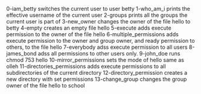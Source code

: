 0-iam_betty switches the current user to user betty
1-who_am_i prints the effective username of the current user
2-groups prints all the groups the current user is part of
3-new_owner changes the owner of the file hello to betty
4-empty creates an empty file hello
5-execute adds execute permission to the owner of the file hello
6-multiple_permissions adds execute permission to the owner and group owner, and ready permission to others, to the file hello
7-everybody adss execute permission to all users
8-james_bond adss all permissions to other users only.
9-john_doe runs  chmod 753 hello
10-mirror_permissions sets the mode of hello same as olleh
11-directories_permissions adds execute permissions to all subdirectories of the current directory
12-directory_permission creates a new directory with set permissions
13-change_group changes the group owner of the file hello to school
